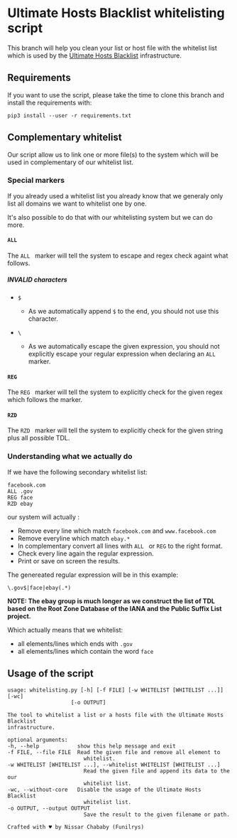 # Ultimate Hosts Blacklist whitelisting script

This branch will help you clean your list or host file with the whitelist list which is used by the [Ultimate Hosts Blacklist](https://github.com/mitchellkrogza/Ultimate.Hosts.Blacklist) infrastructure.

## Requirements

If you want to use the script, please take the time to clone this branch and install the requirements with:

    pip3 install --user -r requirements.txt

## Complementary whitelist

Our script allow us to link one or more file(s) to the system which will be used in complementary of our whitelist list.

### Special markers

If you already used a whitelist list you already know that we generaly only list all domains we want to whitelist one by one.

It's also possible to do that with our whitelisting system but we can do more.

#### `ALL ` 

The `ALL ` marker will tell the system to escape and regex check againt what follows.

##### INVALID characters

* `$`
    * As we automatically append `$` to the end, you should not use this character.

* `\`
    * As we automatically escape the given expression, you should not explicitly escape your regular expression when declaring an `ALL ` marker.


#### `REG ` 

The `REG ` marker will tell the system to explicitly check for the given regex which follows the marker.

#### `RZD `

The `RZD ` marker will tell the system to explicitly check for the given string plus all possible TDL.

### Understanding what we actually do

If we have the following secondary whitelist list:

```
facebook.com
ALL .gov
REG face
RZD ebay
```

our system will actually :

* Remove every line which match `facebook.com` and `www.facebook.com`
* Remove everyline which match `ebay.*`
* In complementary convert all lines with `ALL ` or `REG` to the right format.
* Check every line again the regular expression.
* Print or save on screen the results.

The genereated regular expression will be in this example:

```re
\.gov$|face|ebay(.*)
```

**NOTE: The ebay group is much longer as we construct the list of TDL based on the Root Zone Database of the IANA and the Public Suffix List project.**

Which actually means that we whitelist:

* all elements/lines which ends with `.gov`
* all elements/lines which contain the word `face`

## Usage of the script

    usage: whitelisting.py [-h] [-f FILE] [-w WHITELIST [WHITELIST ...]] [-wc]
                        [-o OUTPUT]

    The tool to whitelist a list or a hosts file with the Ultimate Hosts Blacklist
    infrastructure.

    optional arguments:
    -h, --help            show this help message and exit
    -f FILE, --file FILE  Read the given file and remove all element to
                            whitelist.
    -w WHITELIST [WHITELIST ...], --whitelist WHITELIST [WHITELIST ...]
                            Read the given file and append its data to the our
                            whitelist list.
    -wc, --without-core   Disable the usage of the Ultimate Hosts Blacklist
                            whitelist list.
    -o OUTPUT, --output OUTPUT
                            Save the result to the given filename or path.

    Crafted with ♥ by Nissar Chababy (Funilrys)

